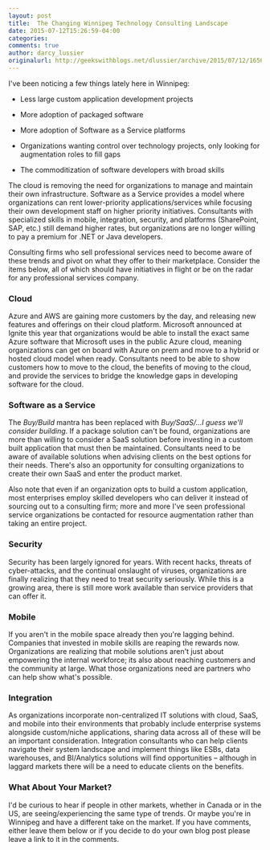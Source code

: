 ```yaml
---
layout: post
title:  The Changing Winnipeg Technology Consulting Landscape
date: 2015-07-12T15:26:59-04:00
categories:
comments: true
author: darcy_lussier
originalurl: http://geekswithblogs.net/dlussier/archive/2015/07/12/165614.aspx
---
```


I've been noticing a few things lately here in Winnipeg:

* Less large custom application development projects

* More adoption of packaged software

* More adoption of Software as a Service platforms

* Organizations wanting control over technology projects, only looking for augmentation roles to fill gaps

* The commoditization of software developers with broad skills

The cloud is removing the need for organizations to manage and maintain their own infrastructure. Software as a Service provides a model where organizations can rent lower-priority applications/services while focusing their own development staff on higher priority initiatives. Consultants with specialized skills in mobile, integration, security, and platforms (SharePoint, SAP, etc.) still demand higher rates, but organizations are no longer willing to pay a premium for .NET or Java developers.

Consulting firms who sell professional services need to become aware of these trends and pivot on what they offer to their marketplace. Consider the items below, all of which should have initiatives in flight or be on the radar for any professional services company.

### Cloud    
Azure and AWS are gaining more customers by the day, and releasing new features and offerings on their cloud platform. Microsoft announced at Ignite this year that organizations would be able to install the exact same Azure software that Microsoft uses in the public Azure cloud, meaning organizations can get on board with Azure on prem and move to a hybrid or hosted cloud model when ready. Consultants need to be able to show customers how to move to the cloud, the benefits of moving to the cloud, and provide the services to bridge the knowledge gaps in developing software for the cloud.

### Software as a Service   
The _Buy/Build_ mantra has been replaced with _Buy/SaaS/...I guess we'll consider building_. If a package solution can't be found, organizations are more than willing to consider a SaaS solution before investing in a custom built application that must then be maintained. Consultants need to be aware of available solutions when advising clients on the best options for their needs. There's also an opportunity for consulting organizations to create their own SaaS and enter the product market.

Also note that even if an organization opts to build a custom application, most enterprises employ skilled developers who can deliver it instead of sourcing out to a consulting firm; more and more I've seen professional service organizations be contacted for resource augmentation rather than taking an entire project.

### Security   
Security has been largely ignored for years. With recent hacks, threats of cyber-attacks, and the continual onslaught of viruses, organizations are finally realizing that they need to treat security seriously. While this is a growing area, there is still more work available than service providers that can offer it.

### Mobile   
If you aren't in the mobile space already then you're lagging behind. Companies that invested in mobile skills are reaping the rewards now. Organizations are realizing that mobile solutions aren't just about empowering the internal workforce; its also about reaching customers and the community at large. What those organizations need are partners who can help show what's possible.

### Integration   
As organizations incorporate non-centralized IT solutions with cloud, SaaS, and mobile into their environments that probably include enterprise systems alongside custom/niche applications, sharing data across all of these will be an important consideration. Integration consultants who can help clients navigate their system landscape and implement things like ESBs, data warehouses, and BI/Analytics solutions will find opportunities – although in laggard markets there will be a need to educate clients on the benefits.

### What About Your Market?

I'd be curious to hear if people in other markets, whether in Canada or in the US, are seeing/experiencing the same type of trends. Or maybe you're in Winnipeg and have a different take on the market. If you have comments, either leave them below or if you decide to do your own blog post please leave a link to it in the comments.  
